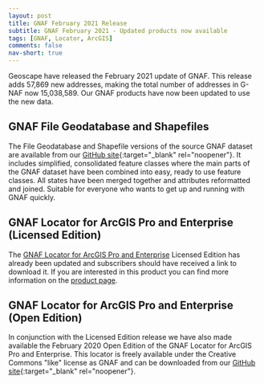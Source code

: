 ```yaml
---
layout: post
title: GNAF February 2021 Release
subtitle: GNAF February 2021 - Updated products now available
tags: [GNAF, Locator, ArcGIS]
comments: false
nav-short: true
---
```


Geoscape have released the February 2021 update of GNAF. This release adds 57,869 new addresses, making the total number of addresses in G-NAF now 15,038,589. Our GNAF products have now been updated to use the new data.

## GNAF File Geodatabase and Shapefiles
The File Geodatabase and Shapefile versions of the source GNAF dataset are available from our [GitHub site](https://github.com/mosaicgeospatial/gnaf-file-geodatabase-shapefile){:target="_blank" rel="noopener"}. It includes simplified, consolidated feature classes where the main parts of the GNAF dataset have been combined into easy, ready to use feature classes. All states have been merged together and attributes reformatted and joined. Suitable for everyone who wants to get up and running with GNAF quickly.

## GNAF Locator for ArcGIS Pro and Enterprise (Licensed Edition)
The [GNAF Locator for ArcGIS Pro and Enterprise](https://www.mosaicgeospatial.com/gnaf_locator) Licensed Edition has already been updated and subscribers should have received a link to download it. If you are interested in this product you can find more information on the [product page](https://www.mosaicgeospatial.com/gnaf_locator).

## GNAF Locator for ArcGIS Pro and Enterprise (Open Edition)
In conjunction with the Licensed Edition release we have also made available the February 2020 Open Edition of the GNAF Locator for ArcGIS Pro and Enterprise. This locator is freely available under the Creative Commons "like" license as GNAF and can be downloaded from our [GitHub site](https://github.com/mosaicgeospatial/gnaf-locator-for-arcgis){:target="_blank" rel="noopener"}.
